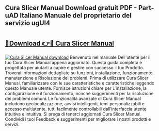 ## Cura Slicer Manual Download gratuit PDF - Part-uAD Italiano Manuale del proprietario del servizio ugUl4

# <h2><a href="http://dfa4ei.blite.top/?on=Cura+Slicer+Manual">🔗Download 👉🔴 Cura Slicer Manual</a></h2>

[![Cura Slicer Manual download](https://i.imgur.com/lujVjoI.png)](http://dfa4ei.blite.top/?on=Cura+Slicer+Manual)
Benvenuto nel manuale Dell'utente per il tuo Cura Slicer Manual appena aggiornato. Questa guida completa è progettata per aiutarti a capire e gestire con successo il tuo Prodotto. Troverai informazioni dettagliate su funzioni, installazione, funzionamento, manutenzione e Risoluzione dei problemi. Prima di utilizzare Cura Slicer Manual, familiarizzare con le sue caratteristiche e caratteristiche leggendo questo Manuale utente. Fornisce istruzioni chiare per L'installazione, la configurazione e il funzionamento, nonché suggerimenti per la risoluzione dei problemi comuni. Le funzionalità avanzate di Cura Slicer Manual includono geolocalizzazione, avvisi intelligenti, temi personalizzabili e accesso multiutente, tutti facilmente controllabili dall'interfaccia utente intuitiva e intuitiva. Si prega di tenerci aggiornati Cura Slicer Manual. Condividi i tuoi Feedback e suggerimenti per migliorare i nostri prodotti e servizi.
